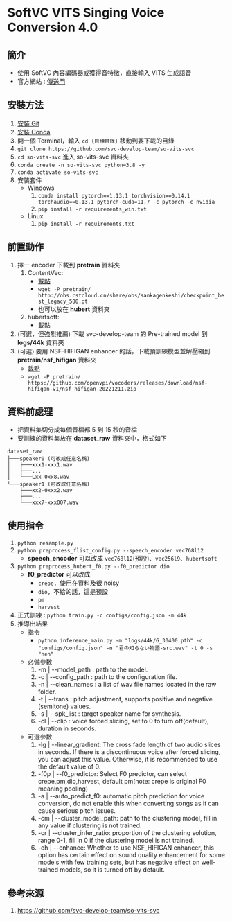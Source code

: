 SoftVC VITS Singing Voice Conversion 4.0
===

簡介
---

- 使用 SoftVC 內容編碼器或獲得音特徵，直接輸入 VITS 生成語音
- 官方網站 : [傳送門](https://github.com/svc-develop-team/so-vits-svc)

安裝方法
---

1. [安裝 Git](https://github.com/Connection2Peter/ConnectionNotebook/blob/main/Git/README.md)
2. [安裝 Conda](https://github.com/Connection2Peter/ConnectionNotebook/blob/main/Conda/README.md)
3. 開一個 Terminal，輸入 ```cd {目標目錄}``` 移動到要下載的目錄
4. ```git clone https://github.com/svc-develop-team/so-vits-svc```
5. ```cd so-vits-svc``` 進入 so-vits-svc 資料夾
6. ```conda create -n so-vits-svc python=3.8 -y```
7. ```conda activate so-vits-svc```
8. 安裝套件
    - Windows
        1. ```conda install pytorch==1.13.1 torchvision==0.14.1 torchaudio==0.13.1 pytorch-cuda=11.7 -c pytorch -c nvidia```
        2. ```pip install -r requirements_win.txt```
    - Linux
        1. ```pip install -r requirements.txt```

前置動作
---

1. 擇一 encoder 下載到 **pretrain** 資料夾
    1. ContentVec:
        - [載點](http://obs.cstcloud.cn/share/obs/sankagenkeshi/checkpoint_best_legacy_500.pt)  
        - ```wget -P pretrain/ http://obs.cstcloud.cn/share/obs/sankagenkeshi/checkpoint_best_legacy_500.pt```
        - 也可以放在 **hubert** 資料夾
    2. hubertsoft:
        - [載點](https://github.com/bshall/hubert/releases/download/v0.1/hubert-soft-0d54a1f4.pt)
2. (可選，但強烈推薦) 下載 svc-develop-team 的 Pre-trained model 到 **logs/44k** 資料夾
3. (可選) 要用 NSF-HIFIGAN enhancer 的話，下載預訓練模型並解壓縮到 **pretrain/nsf_hifigan** 資料夾
    - [載點](https://github.com/openvpi/vocoders/releases/download/nsf-hifigan-v1/nsf_hifigan_20221211.zip)
    - ```wget -P pretrain/ https://github.com/openvpi/vocoders/releases/download/nsf-hifigan-v1/nsf_hifigan_20221211.zip```

資料前處理
---

- 把資料集切分成每個音檔都 5 到 15 秒的音檔
- 要訓練的資料集放在 **dataset_raw** 資料夾中，格式如下
```
dataset_raw
├───speaker0 (可改成任意名稱)
│   ├───xxx1-xxx1.wav
│   ├───...
│   └───Lxx-0xx8.wav
└───speaker1 (可改成任意名稱)
    ├───xx2-0xxx2.wav
    ├───...
    └───xxx7-xxx007.wav
```

使用指令
---

1. ```python resample.py```
2. ```python preprocess_flist_config.py --speech_encoder vec768l12```
    - **speech_encoder** 可以改成 ```vec768l12```(預設)、```vec256l9```、```hubertsoft```
3. ```python preprocess_hubert_f0.py --f0_predictor dio```
    - **f0_predictor** 可以改成
        - ```crepe```，使用在資料及很 noisy
        - ```dio```，不給的話，這是預設
        - ```pm```
        - ```harvest```
4. 正式訓練 : ```python train.py -c configs/config.json -m 44k```
5. 推導出結果
    - 指令
        - ```python inference_main.py -m "logs/44k/G_30400.pth" -c "configs/config.json" -n "君の知らない物語-src.wav" -t 0 -s "nen"```
    - 必備參數
        1. -m  | --model_path  : path to the model.
        2. -c  | --config_path : path to the configuration file.
        3. -n  | --clean_names : a list of wav file names located in the raw folder.
        4. -t  | --trans       : pitch adjustment, supports positive and negative (semitone) values.
        5. -s  | --spk_list    : target speaker name for synthesis.
        6. -cl | --clip        : voice forced slicing, set to 0 to turn off(default), duration in seconds.
    - 可選參數
        1. -lg | --linear_gradient: The cross fade length of two audio slices in seconds. If there is a discontinuous voice after forced slicing, you can adjust this value. Otherwise, it is recommended to use the default value of 0.
        2. -f0p | --f0_predictor: Select F0 predictor, can select crepe,pm,dio,harvest, default pm(note: crepe is original F0 meaning pooling)
        3. -a | --auto_predict_f0: automatic pitch prediction for voice conversion, do not enable this when converting songs as it can cause serious pitch issues.
        4. -cm | --cluster_model_path: path to the clustering model, fill in any value if clustering is not trained.
        5. -cr | --cluster_infer_ratio: proportion of the clustering solution, range 0-1, fill in 0 if the clustering model is not trained.
        6. -eh | --enhance: Whether to use NSF_HIFIGAN enhancer, this option has certain effect on sound quality enhancement for some models with few training sets, but has negative effect on well-trained models, so it is turned off by default.

參考來源
---
1. https://github.com/svc-develop-team/so-vits-svc
